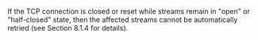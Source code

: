 If the TCP connection is closed or reset while streams remain in "open" or "half-closed" state, then the affected streams cannot be automatically retried (see Section 8.1.4 for details).

